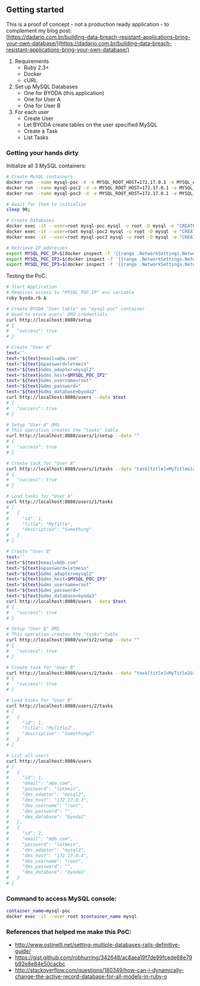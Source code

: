 ## Getting started

This is a proof of concept - not a production ready application - to complement my blog post:  
[https://dadario.com.br/building-data-breach-resistant-applications-bring-your-own-database/](https://dadario.com.br/building-data-breach-resistant-applications-bring-your-own-database/)

1. Requirements
    - Ruby 2.3+
    - Docker
    - cURL
2. Set up MySQL Databases
    - One for BYODA (this application)
    - One for User A
    - One for User B
3. For each user
    - Create User
    - Let BYODA create tables on the user specified MySQL
    - Create a Task
    - List Tasks

### Getting your hands dirty

Initialize all 3 MySQL containers:

```sh
# Create MySQL containers
docker run --name mysql-poc -d -e MYSQL_ROOT_HOST=172.17.0.1 -e MYSQL_ALLOW_EMPTY_PASSWORD=yes mysql/mysql-server;
docker run --name mysql-poc2 -d -e MYSQL_ROOT_HOST=172.17.0.1 -e MYSQL_ALLOW_EMPTY_PASSWORD=yes mysql/mysql-server;
docker run --name mysql-poc3 -d -e MYSQL_ROOT_HOST=172.17.0.1 -e MYSQL_ALLOW_EMPTY_PASSWORD=yes mysql/mysql-server;

# Await for them to initialize
sleep 90;

# Create Databases
docker exec -it --user=root mysql-poc mysql -u root -D mysql -e "CREATE DATABASE byoda;";
docker exec -it --user=root mysql-poc2 mysql -u root -D mysql -e "CREATE DATABASE byoda2;";
docker exec -it --user=root mysql-poc3 mysql -u root -D mysql -e "CREATE DATABASE byoda3;";

# Retrieve IP Addresses
export MYSQL_POC_IP=$(docker inspect -f '{{range .NetworkSettings.Networks}}{{.IPAddress}}{{end}}' mysql-poc);
export MYSQL_POC_IP2=$(docker inspect -f '{{range .NetworkSettings.Networks}}{{.IPAddress}}{{end}}' mysql-poc2);
export MYSQL_POC_IP3=$(docker inspect -f '{{range .NetworkSettings.Networks}}{{.IPAddress}}{{end}}' mysql-poc3);
```

Testing the PoC:

```sh
# Start Application
# Requires access to "MYSQL_POC_IP" env variable
ruby byoda.rb &

# Create BYODA "User table" on "mysql-poc" container
# Used to store users' DMS credentials
curl http://localhost:8080/setup
# {
#   "success": true
# }

# Create "User A"
text=''
text="${text}email=a@a.com"
text="${text}&password=letmein"
text="${text}&dms_adapter=mysql2"
text="${text}&dms_host=$MYSQL_POC_IP2"
text="${text}&dms_username=root"
text="${text}&dms_password="
text="${text}&dms_database=byoda2"
curl http://localhost:8080/users --data $text
# {
#   "success": true
# }

# Setup "User A" DMS
# This operation creates the "tasks" table
curl http://localhost:8080/users/1/setup --data ""
# {
#   "success": true
# }

# Create task for "User A"
curl http://localhost:8080/users/1/tasks --data "task[title]=MyTitle&task[description]=Something"
# {
#   "success": true
# }

# Load tasks for "User A"
curl http://localhost:8080/users/1/tasks
# [
#   {
#     "id": 1,
#     "title": "MyTitle",
#     "description": "Something"
#   }
# ]

# Create "User B"
text=''
text="${text}email=b@b.com"
text="${text}&password=letmein"
text="${text}&dms_adapter=mysql2"
text="${text}&dms_host=$MYSQL_POC_IP3"
text="${text}&dms_username=root"
text="${text}&dms_password="
text="${text}&dms_database=byoda3"
curl http://localhost:8080/users --data $text
# {
#   "success": true
# }

# Setup "User B" DMS
# This operation creates the "tasks" table
curl http://localhost:8080/users/2/setup --data ""
# {
#   "success": true
# }

# Create task for "User B"
curl http://localhost:8080/users/2/tasks --data "task[title]=MyTitle2&task[description]=Something2"
# {
#   "success": true
# }

# Load tasks for "User B"
curl http://localhost:8080/users/2/tasks
# [
#   {
#     "id": 1,
#     "title": "MyTitle2",
#     "description": "Something2"
#   }
# ]

# List all users
curl http://localhost:8080/users
# [
#   {
#     "id": 1,
#     "email": "a@a.com",
#     "password": "letmein",
#     "dms_adapter": "mysql2",
#     "dms_host": "172.17.0.3",
#     "dms_username": "root",
#     "dms_password": "",
#     "dms_database": "byoda2"
#   },
#   {
#     "id": 2,
#     "email": "b@b.com",
#     "password": "letmein",
#     "dms_adapter": "mysql2",
#     "dms_host": "172.17.0.4",
#     "dms_username": "root",
#     "dms_password": "",
#     "dms_database": "byoda3"
#   }
# ]

```

### Command to access MySQL console:

```sh
container_name=mysql-poc
docker exec -it --user root $container_name mysql
```

### References that helped me make this PoC:

- http://www.ostinelli.net/setting-multiple-databases-rails-definitive-guide/
- https://gist.github.com/robhurring/342648/ac8aea19f7de99fcede68e79b92e8e84e50cacbc
- http://stackoverflow.com/questions/180349/how-can-i-dynamically-change-the-active-record-database-for-all-models-in-ruby-o
